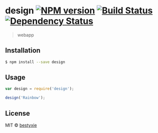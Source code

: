 # design [![NPM version][npm-image]][npm-url] [![Build Status][travis-image]][travis-url] [![Dependency Status][daviddm-image]][daviddm-url]
> webapp

## Installation

```sh
$ npm install --save design
```

## Usage

```js
var design = require('design');

design('Rainbow');
```
## License

MIT © [bestyxie]()


[npm-image]: https://badge.fury.io/js/design.svg
[npm-url]: https://npmjs.org/package/design
[travis-image]: https://travis-ci.org/bestyxie/design.svg?branch=master
[travis-url]: https://travis-ci.org/bestyxie/design
[daviddm-image]: https://david-dm.org/bestyxie/design.svg?theme=shields.io
[daviddm-url]: https://david-dm.org/bestyxie/design
